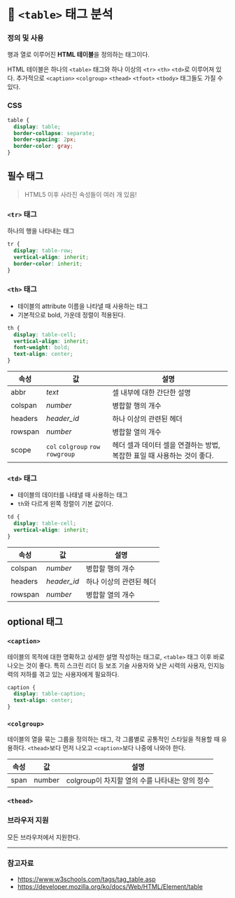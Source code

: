 # 🧩 `<table>` 태그 분석

### 정의 및 사용

행과 열로 이루어진 **HTML 테이블**을 정의하는 태그이다.

HTML 테이블은 하나의 `<table>` 태그와 하나 이상의 `<tr>` `<th>` `<td>`로 이루어져 있다.
추가적으로 `<caption>` `<colgroup>` `<thead>` `<tfoot>` `<tbody>` 태그들도 가질 수 있다.

### CSS

```css
table {
  display: table;
  border-collapse: separate;
  border-spacing: 2px;
  border-color: gray;
}
```

## 필수 태그

> HTML5 이후 사라진 속성들이 여러 개 있음!

### `<tr>` 태그

하나의 행을 나타내는 태그

```css
tr {
  display: table-row;
  vertical-align: inherit;
  border-color: inherit;
}
```

### `<th>` 태그

- 테이블의 attribute 이름을 나타낼 때 사용하는 태그
- 기본적으로 bold, 가운데 정렬이 적용된다.

```css
th {
  display: table-cell;
  vertical-align: inherit;
  font-weight: bold;
  text-align: center;
}
```

속성 | 값 | 설명
--- | --- | ---
abbr | *text* | 셀 내부에 대한 간단한 설명
colspan | *number* | 병합할 행의 개수
headers | *header_id* | 하나 이상의 관련된 헤더
rowspan | *number* | 병합할 열의 개수
scope | `col` `colgroup` `row` `rowgroup` | 헤더 셀과 데이터 셀을 연결하는 방법, 복잡한 표일 때 사용하는 것이 좋다.

### `<td>` 태그

- 테이블의 데이터를 나태낼 때 사용하는 태그
- `th`와 다르게 왼쪽 정렬이 기본 값이다.

```css
td {
  display: table-cell;
  vertical-align: inherit;
}
```

속성 | 값 | 설명
--- | --- | ---
colspan | *number* | 병합할 행의 개수
headers | *header_id* | 하나 이상의 관련된 헤더
rowspan | *number* | 병합할 열의 개수

## optional 태그

### `<caption>`

테이블의 목적에 대한 명확하고 상세한 설명 작성하는 태그로, `<table>` 태그 이후 바로 나오는 것이 좋다.
특히 스크린 리더 등 보조 기술 사용자와 낮은 시력의 사용자, 인지능력의 저하를 겪고 있는 사용자에게 필요하다.

```css
caption {
  display: table-caption;
  text-align: center;
}
```

### `<colgroup>`

테이블의 열을 묶는 그룹을 정의하는 태그, 각 그룹별로 공통적인 스타일을 적용할 때 유용하다.
`<thead>`보다 먼저 나오고 `<caption>`보다 나중에 나와야 한다.

속성 | 값 | 설명
--- | --- | ---
span | number | colgroup이 차지할 열의 수를 나타내는 양의 정수

### `<thead>`



### 브라우저 지원

모든 브라우저에서 지원한다.

---

### 참고자료

- https://www.w3schools.com/tags/tag_table.asp
- https://developer.mozilla.org/ko/docs/Web/HTML/Element/table